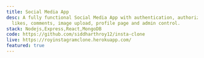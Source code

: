 ```yaml
---
title: Social Media App
desc: A fully functional Social Media App with authentication, authorization,
  likes, comments, image upload, profile page and admin control.
stack: Nodejs,Express,React,MongoDB
code: https://github.com/siddharthroy12/insta-clone
live: https://royinstagramclone.herokuapp.com/
featured: true
---
```

